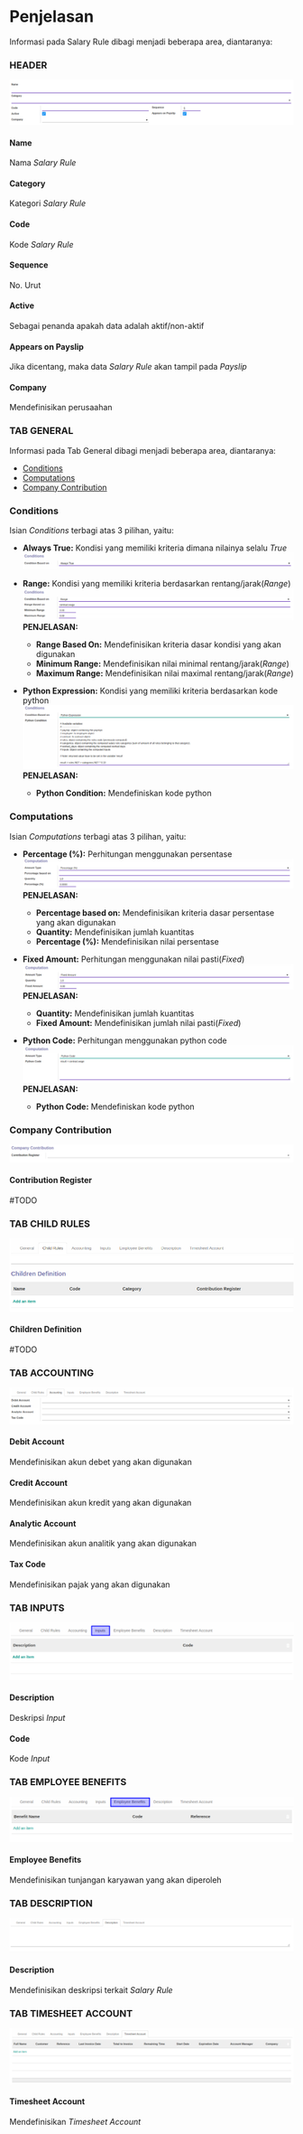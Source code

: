 # Penjelasan

Informasi pada Salary Rule dibagi menjadi beberapa area, diantaranya:

### <a name="bagian-header">HEADER</a>

![](../../img/salary-rule/header.png)

#### <a name="field-name">Name</a>

Nama *Salary Rule*

#### <a name="field-category-id">Category</a>

Kategori *Salary Rule*

#### <a name="field-code">Code</a>

Kode *Salary Rule*

#### <a name="field-sequence">Sequence</a>

No. Urut

#### <a name="field-active">Active</a>

Sebagai penanda apakah data adalah aktif/non-aktif

#### <a name="field-appears-payslip">Appears on Payslip</a>

Jika dicentang, maka data *Salary Rule* akan tampil pada *Payslip*

#### <a name="field-company">Company</a>

Mendefinisikan perusaahan

### <a name="tab-general">TAB GENERAL</a>

Informasi pada Tab General dibagi menjadi beberapa area, diantaranya:

* [Conditions](#bagian-conditions)
* [Computations](#bagian-computations)
* [Company Contribution](#bagian-company-contribution)

### <a name="bagian-conditions">Conditions</a>

Isian *Conditions* terbagi atas 3 pilihan, yaitu:<br/>
* **Always True:** Kondisi yang memiliki kriteria dimana nilainya selalu *True*
![](../../img/salary-rule/condition-1.png)

* **Range:** Kondisi yang memiliki kriteria berdasarkan rentang/jarak(*Range*)
![](../../img/salary-rule/condition-2.png)
**PENJELASAN:**
    - **Range Based On:** Mendefinisikan kriteria dasar kondisi yang akan digunakan
    - **Minimum Range:** Mendefinisikan nilai minimal rentang/jarak(*Range*)
    - **Maximum Range:** Mendefinisikan nilai maximal rentang/jarak(*Range*)

* **Python Expression:** Kondisi yang memiliki kriteria berdasarkan kode python
![](../../img/salary-rule/condition-3.png)
**PENJELASAN:**
    - **Python Condition:** Mendefiniskan kode python

### <a name="bagian-computations">Computations</a>

Isian *Computations* terbagi atas 3 pilihan, yaitu:<br/>
* **Percentage (%):** Perhitungan menggunakan persentase
![](../../img/salary-rule/computation-1.png)
**PENJELASAN:**
    - **Percentage based on:** Mendefinisikan kriteria dasar persentase yang akan digunakan
    - **Quantity:** Mendefinisikan jumlah kuantitas
    - **Percentage (%):** Mendefinisikan nilai persentase

* **Fixed Amount:** Perhitungan menggunakan nilai pasti(*Fixed*)
![](../../img/salary-rule/computation-2.png)
**PENJELASAN:**
    - **Quantity:** Mendefinisikan jumlah kuantitas
    - **Fixed Amount:** Mendefinisikan jumlah nilai pasti(*Fixed*)

* **Python Code:** Perhitungan menggunakan python code
![](../../img/salary-rule/computation-3.png)
**PENJELASAN:**
    - **Python Code:** Mendefiniskan kode python

### <a name="bagian-company-contribution">Company Contribution</a>

![](../../img/salary-rule/company-contribution.png)

#### <a name="field-contribution-register">Contribution Register</a>

#TODO

### <a name="tab-child-rules">TAB CHILD RULES</a>

![](../../img/salary-rule/tab-child-rules.png)

#### <a name="field-children-definition">Children Definition</a>

#TODO

### <a name="tab-accounting">TAB ACCOUNTING</a>

![](../../img/salary-rule/tab-accounting.png)

#### <a name="field-debit-account">Debit Account</a>

Mendefinisikan akun debet yang akan digunakan

#### <a name="field-credit-account">Credit Account</a>

Mendefinisikan akun kredit yang akan digunakan

#### <a name="field-analytic-account">Analytic Account</a>

Mendefinisikan akun analitik yang akan digunakan

#### <a name="field-tax-code">Tax Code</a>

Mendefinisikan pajak yang akan digunakan

### <a name="tab-inputs">TAB INPUTS</a>

![](../../img/salary-rule/tab-inputs.png)

#### <a name="field-inputs-description">Description</a>

Deskripsi *Input*

#### <a name="field-inputs-code">Code</a>

Kode *Input*

### <a name="tab-employee-benefits">TAB EMPLOYEE BENEFITS</a>

![](../../img/salary-rule/tab-employee-benefits.png)

#### <a name="field-employee-benefit">Employee Benefits</a>

Mendefinisikan tunjangan karyawan yang akan diperoleh

### <a name="tab-description">TAB DESCRIPTION</a>

![](../../img/salary-rule/tab-description.png)

#### <a name="field-description">Description</a>

Mendefinisikan deskripsi terkait *Salary Rule*

### <a name="tab-timesheet-account">TAB TIMESHEET ACCOUNT</a>

![](../../img/salary-rule/tab-timesheet-account.png)

#### <a name="field-timeheet-account">Timesheet Account</a>

Mendefinisikan *Timesheet Account*

